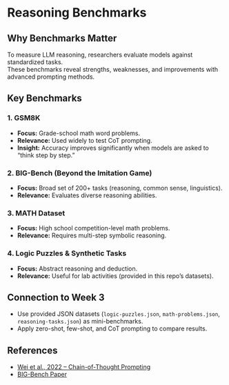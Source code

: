 # Reasoning Benchmarks

## Why Benchmarks Matter
To measure LLM reasoning, researchers evaluate models against standardized tasks.  
These benchmarks reveal strengths, weaknesses, and improvements with advanced prompting methods.

## Key Benchmarks

### 1. GSM8K
- **Focus:** Grade-school math word problems.  
- **Relevance:** Used widely to test CoT prompting.  
- **Insight:** Accuracy improves significantly when models are asked to “think step by step.”

### 2. BIG-Bench (Beyond the Imitation Game)
- **Focus:** Broad set of 200+ tasks (reasoning, common sense, linguistics).  
- **Relevance:** Evaluates diverse reasoning abilities.

### 3. MATH Dataset
- **Focus:** High school competition-level math problems.  
- **Relevance:** Requires multi-step symbolic reasoning.

### 4. Logic Puzzles & Synthetic Tasks
- **Focus:** Abstract reasoning and deduction.  
- **Relevance:** Useful for lab activities (provided in this repo’s datasets).

## Connection to Week 3
- Use provided JSON datasets (`logic-puzzles.json`, `math-problems.json`, `reasoning-tasks.json`) as mini-benchmarks.  
- Apply zero-shot, few-shot, and CoT prompting to compare results.

## References
- [Wei et al., 2022 – Chain-of-Thought Prompting](https://arxiv.org/abs/2201.11903)  
- [BIG-Bench Paper](https://arxiv.org/abs/2206.04615)  

